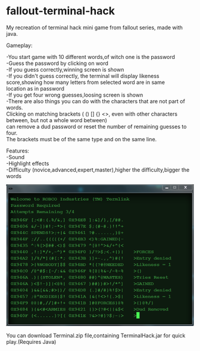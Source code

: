# fallout-terminal-hack
My recreation of terminal hack mini game from fallout series, made with java. </br>

Gameplay: </br>

  -You start game with 10 different words,of witch one is the password </br>
  -Guess the password by clicking on word </br>
  -If you guess correctly,winning screen is shown </br>
  -If you didn't guess correctly, the terminal will display likeness score,showing how many letters from selected word are in same </br>
    location as in password </br>
  -If you get four wrong guesses,loosing screen is shown </br>
  -There are also things you can do with the characters that are not part of words. </br>
    Clicking on matching brackets ( () [] {} <>, even with other characters between, but not a whole word between) </br>
    can remove a dud password or reset the number of remaining guesses to four. </br>
    The brackets must be of the same type and on the same line. </br>

Features: </br>
  -Sound </br>
  -Highlight effects </br>
  -Difficulty (novice,advanced,expert,master),higher the difficulty,bigger the words </br>
  
![Alt text](https://github.com/ljubodrag91/fallout-terminal-hack/blob/master/Terminal.PNG)

You can download Terminal.zip file,containing TerminalHack.jar for quick play.(Requires Java)

